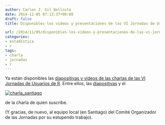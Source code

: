 ```yaml
---
author: Carlos J. Gil Bellosta
date: 2014-11-05 07:13:37+00:00
draft: false
title: Disponibles los vídeos y presentaciones de las VI Jornadas de Usuarios de R

url: /2014/11/05/disponibles-los-videos-y-presentaciones-de-las-vi-jornadas-de-usuarios-de-r/
categories:
- estadística
- r
tags:
- charla
- jornadas
- r
---
```


Ya están disponibles las [diapo](http://r-es.org/Programa+de+las+VI+Jornadas)[sitivas y vídeos de las charlas de las VI Jornadas de Usuarios de R](http://r-es.org/Programa+de+las+VI+Jornadas). Entre ellos, las [diapositivas](http://r-es.org/dl1248) y el

[![charla_santiago](/wp-uploads/2014/11/charla_santiago.jpg)
](http://ftp.cixug.es/pub/6J_R/Jueves/Tarde/01_Carlos_Gil.mp4)

de la charla de quien suscribe.

(Y gracias, de nuevo, al equipo local (en Santiago) del Comité Organizador de las Jornadas por su estupendo trabajo).

